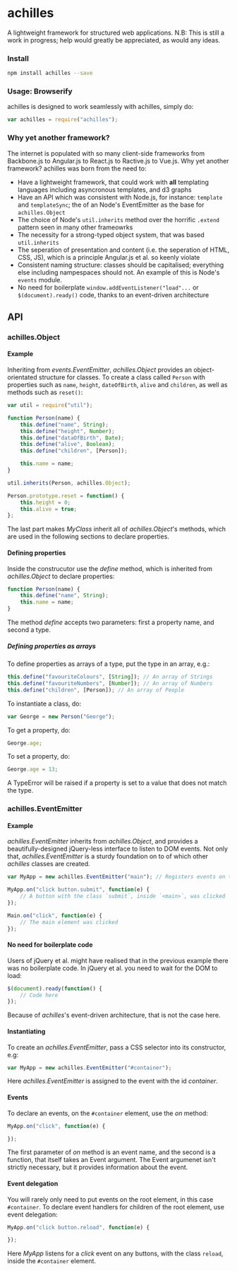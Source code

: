 achilles
========

A lightweight framework for structured web applications. N.B: This is still a work in progress; help would greatly be appreciated, as would any ideas.

### Install
```bash
npm install achilles --save
```

### Usage: Browserify
achilles is designed to work seamlessly with achilles, simply do:
```js
var achilles = require("achilles");
```

### Why yet another framework?
The internet is populated with so many client-side frameworks from Backbone.js to Angular.js to React.js to Ractive.js to Vue.js. Why yet another framework? achilles was born from the need to:
- Have a lightweight framework, that could work with **all** templating languages including asyncronous templates, and d3 graphs
- Have an API which was consistent with Node.js, for instance: `template` and `templateSync`; the of an Node's EventEmitter as the base for `achilles.Object`
- The choice of Node's `util.inherits` method over the horrific `.extend` pattern seen in many other frameowrks
- The necessity for a strong-typed object system, that was based `util.inherits`
- The seperation of presentation and content (i.e. the seperation of HTML, CSS, JS), which is a principle Angular.js et al. so keenly violate
- Consistent naming structure: classes should be capitalised; everything else including nampespaces should not. An example of this is Node's `events` module.
- No need for boilerplate `window.addEventListener("load"...` or `$(document).ready()` code, thanks to an event-driven architecture

## API

### achilles.Object

#### Example
Inheriting from *events.EventEmitter*, *achilles.Object* provides an object-orientated structure for classes. To create a class called `Person` with properties such as `name`, `height`, `dateOfBirth`, `alive` and `children`, as well as methods such as `reset()`:

```js
var util = require("util");

function Person(name) {
    this.define("name", String);
    this.define("height", Number);
    this.define("dataOfBirth", Date);
    this.define("alive", Boolean);
    this.define("children", [Person]);

    this.name = name;
}

util.inherits(Person, achilles.Object);

Person.prototype.reset = function() {
    this.height = 0;
    this.alive = true;
};

```

The last part makes *MyClass* inherit all of *achilles.Object*'s methods, which are used in the following sections to declare properties.

#### Defining properties
Inside the construcutor use the *define* method, which is inherited from *achilles.Object* to declare properties:
```js
function Person(name) {
    this.define("name", String);
    this.name = name;
}
```

The method *define* accepts two parameters: first a property name, and second a type. 

##### Defining properties as arrays
To define properties as arrays of a type, put the type in an array, e.g.:

```js
this.define("favouriteColours", [String]); // An array of Strings
this.define("favouriteNumbers", [Number]); // An array of Numbers
this.define("children", [Person]); // An array of People
```

To instantiate a class, do:
```js
var George = new Person("George");
```

To get a property, do:
```js
George.age;
```

To set a  property, do:
```js
George.age = 13;
```

A TypeError will be raised if a property is set to a value that does not match the type.

### achilles.EventEmitter
#### Example
*achilles.EventEmitter* inherits from *achilles.Object*, and provides a beautifully-designed jQuery-less interface to listen to DOM events. Not only that, *achilles.EventEmitter* is a sturdy foundation on to of which other *achilles* classes are created.

```js
var MyApp = new achilles.EventEmitter("main"); // Registers events on the <main> element

MyApp.on("click button.submit", function(e) {
    // A button with the class `submit`, inside `<main>`, was clicked
});

Main.on("click", function(e) {
    // The main element was clicked
});
```

#### No need for boilerplate code
Users of jQuery et al. might have realised that in the previous example there was no boilerplate code. In jQuery et al. you need to wait for the DOM to load:
```js
$(document).ready(function() {
    // Code here
});
```
Because of *achilles*'s event-driven architecture, that is not the case here.

#### Instantiating
To create an *achilles.EventEmitter*, pass a CSS selector into its constructor, e.g:
```js
var MyApp = new achilles.EventEmitter("#container");
```
Here *achilles.EventEmitter* is assigned to the event with the id *container*.

#### Events
To declare an events, on the `#container` element, use the *on* method:
```js
MyApp.on("click", function(e) {

});
```
The first parameter of *on* method is an event name, and the second is a function, that itself takes an Event argument. The Event argumenet isn't strictly necessary, but it provides information about the event.

#### Event delegation
You will rarely only need to put events on the root element, in this case `#container`. To declare event handlers for children of the root element, use event delegation:
```js
MyApp.on("click button.reload", function(e) {

});
```
Here *MyApp* listens for a *click* event on any buttons, with the class `reload`, inside the `#container` element.
